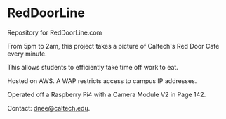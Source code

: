 # RedDoorLine
Repository for RedDoorLine.com

From 5pm to 2am, this project takes a picture of Caltech's Red Door Cafe every minute.

This allows students to efficiently take time off work to eat.

Hosted on AWS. A WAP restricts access to campus IP addresses.

Operated off a Raspberry Pi4 with a Camera Module V2 in Page 142.

Contact: dnee@caltech.edu.
